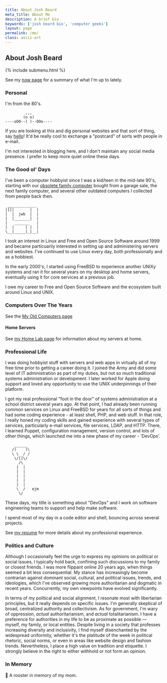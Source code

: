 ```yaml
---
title: About Josh Beard
meta_title: About Me
description: A brief bio
keywords: ['josh beard bio', 'computer geeks']
layout: page
permalink: /me/
class: ascii-art
---
```

## About Josh Beard

{% include submenu.html %}

See my [now page](/now) for a summary of what I'm up to lately.

### Personal

I'm from the 80's.

```ascii-art
         ,,,
        (o o)
----oOO--( )--OOo----
```

If you are looking at this and dig personal websites and that sort of thing,
say [hello](mailto:hello@joshbeard.me)! It'd be really cool to exchange a
"postcard" of sorts with people in e-mail.

I'm not interested in blogging here, and I don't maintain any social media
presence. I prefer to keep more quiet online these days.

### The Good ol' Days

I've been a computer hobbyist since I was a kid/teen in the mid-late 90's, starting with
our [obsolete family computer](https://en.wikipedia.org/wiki/Commodore_PC_compatible_systems)
bought from a garage sale, the next family computer, and several other outdated
computers I collected from people back then.


```ascii-art-left
 _____________
|[]|       |  |
|  |  jwb  |  |
|  |_______|  |
|   _______   |
|  |     | |  |
\__|_____|_|__|
```

I took an interest in Linux and Free and Open Source Software around 1999 and
became particuarily interested in setting up and administering servers and
websites. I've continued to use Linux every day, both professionally and as a
hobbiest.

In the early 2000's, I started using FreeBSD to experience another UNIXy systems
and ran it for several years on my desktop and home servers, eventually using
it for core services at a previous job.

I owe my career to Free and Open Source Software and the ecosystem built around
Linux and UNIX.

### Computers Over The Years

See the [My Old Computers page](/old-computers.html)

#### Home Servers

See [my Home Lab page](/homelab) for information about my servers at home.

### Professional Life

I was doing hobbyist stuff with servers and web apps in virtually all of my free
time prior to getting a career doing it. I joined the Army and did some level of
IT administration as part of my duties, but not so much traditional systems
administration or development. I later worked for Apple doing support and loved
any opportunity to use the UNIX underpinnings of their platform.

I got my real professional "foot in the door" of systems administration at a
school district several years ago. At that point, I had already been running
common services on Linux and FreeBSD for years for all sorts of things and had
some coding experience - at least shell, PHP, and web stuff. In that role, I
really honed my coding skills and gained experience with several types of
services, particularly e-mail services, file services, LDAP, and HTTP. There, I
learned Puppet, configuration management, version control, and lots of other
things, which launched me into a new phase of my career - 'DevOps'.

```ascii-art-right
    ______
   /(    )\
   \ \  / /
    \/[]\/
      /\
     |  |
     |  |
     |  |
     |  |
     |  |
     \  /   ejm
      \/
```

These days, my title is something about "DevOps" and I work on software
engineering teams to support and help make software.

I spend most of my day in a code editor and shell, bouncing across several
projects.

See [my resume](/resume) for more details about my professional experience.

### Politics and Culture

Although I occasionally feel the urge to express my opinions on political or
social issues, I typically hold back, confining such discussions to my family
or closest friends. I was more flippant online 20 years ago, when things
seemed a bit less consequential. My stance has increasingly become contrarian
against dominant social, cultural, and political issues, trends, and
ideologies, which I've observed growing more authoritarian and dogmatic in
recent years. Concurrently, my own viewpoints have evolved significantly.

In terms of my political and social alignment, I resonate most with libertarian
principles, but it really depends on specific issues. I'm generally skeptical
of broad, centralized authority and collectivism. As for government, I'm wary
of oppression, _actual_ authoritarianism, and _actual_ totalitarianism. I have
a preference for authorities in my life to be as proximate as possible —
myself, my family, or local entities. Despite living in a society that
professes increasing diversity and inclusivity, I find myself disenchanted by
the widespread uniformity, whether it's the platitude of the week in political
rhetoric, social norms, or even in areas like website design and fashion
trends. Nevertheless, I place a high value on tradition and etiquette.
I strongly believe in the right to either withhold or not form an opinion.

### In Memory

🐓 A rooster in memory of my mom.
